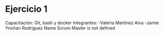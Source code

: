 
# Ejercicio 1
Capacitación: Git, bash y docker
Integrantes:
-Valeria Martinez Alva
-Jamie Ynoñan Rodriguez
Name Scrum Master is not defined

